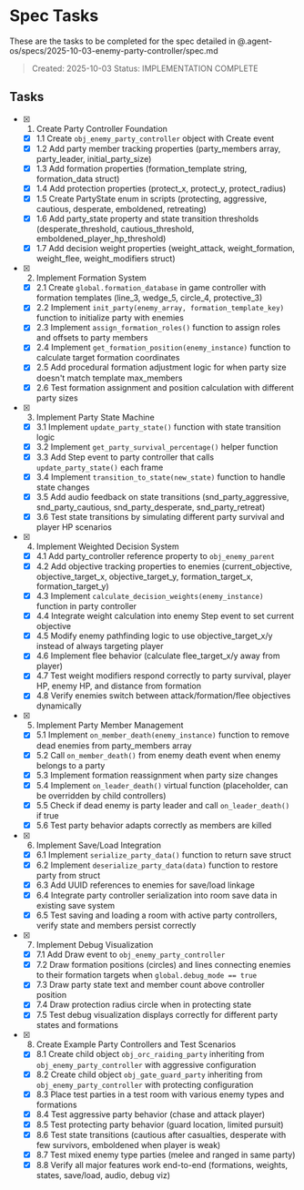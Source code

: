 # Spec Tasks

These are the tasks to be completed for the spec detailed in @.agent-os/specs/2025-10-03-enemy-party-controller/spec.md

> Created: 2025-10-03
> Status: IMPLEMENTATION COMPLETE

## Tasks

- [x] 1. Create Party Controller Foundation
  - [x] 1.1 Create `obj_enemy_party_controller` object with Create event
  - [x] 1.2 Add party member tracking properties (party_members array, party_leader, initial_party_size)
  - [x] 1.3 Add formation properties (formation_template string, formation_data struct)
  - [x] 1.4 Add protection properties (protect_x, protect_y, protect_radius)
  - [x] 1.5 Create PartyState enum in scripts (protecting, aggressive, cautious, desperate, emboldened, retreating)
  - [x] 1.6 Add party_state property and state transition thresholds (desperate_threshold, cautious_threshold, emboldened_player_hp_threshold)
  - [x] 1.7 Add decision weight properties (weight_attack, weight_formation, weight_flee, weight_modifiers struct)

- [x] 2. Implement Formation System
  - [x] 2.1 Create `global.formation_database` in game controller with formation templates (line_3, wedge_5, circle_4, protective_3)
  - [x] 2.2 Implement `init_party(enemy_array, formation_template_key)` function to initialize party with enemies
  - [x] 2.3 Implement `assign_formation_roles()` function to assign roles and offsets to party members
  - [x] 2.4 Implement `get_formation_position(enemy_instance)` function to calculate target formation coordinates
  - [x] 2.5 Add procedural formation adjustment logic for when party size doesn't match template max_members
  - [x] 2.6 Test formation assignment and position calculation with different party sizes

- [x] 3. Implement Party State Machine
  - [x] 3.1 Implement `update_party_state()` function with state transition logic
  - [x] 3.2 Implement `get_party_survival_percentage()` helper function
  - [x] 3.3 Add Step event to party controller that calls `update_party_state()` each frame
  - [x] 3.4 Implement `transition_to_state(new_state)` function to handle state changes
  - [x] 3.5 Add audio feedback on state transitions (snd_party_aggressive, snd_party_cautious, snd_party_desperate, snd_party_retreat)
  - [x] 3.6 Test state transitions by simulating different party survival and player HP scenarios

- [x] 4. Implement Weighted Decision System
  - [x] 4.1 Add party_controller reference property to `obj_enemy_parent`
  - [x] 4.2 Add objective tracking properties to enemies (current_objective, objective_target_x, objective_target_y, formation_target_x, formation_target_y)
  - [x] 4.3 Implement `calculate_decision_weights(enemy_instance)` function in party controller
  - [x] 4.4 Integrate weight calculation into enemy Step event to set current objective
  - [x] 4.5 Modify enemy pathfinding logic to use objective_target_x/y instead of always targeting player
  - [x] 4.6 Implement flee behavior (calculate flee_target_x/y away from player)
  - [x] 4.7 Test weight modifiers respond correctly to party survival, player HP, enemy HP, and distance from formation
  - [x] 4.8 Verify enemies switch between attack/formation/flee objectives dynamically

- [x] 5. Implement Party Member Management
  - [x] 5.1 Implement `on_member_death(enemy_instance)` function to remove dead enemies from party_members array
  - [x] 5.2 Call `on_member_death()` from enemy death event when enemy belongs to a party
  - [x] 5.3 Implement formation reassignment when party size changes
  - [x] 5.4 Implement `on_leader_death()` virtual function (placeholder, can be overridden by child controllers)
  - [x] 5.5 Check if dead enemy is party leader and call `on_leader_death()` if true
  - [x] 5.6 Test party behavior adapts correctly as members are killed

- [x] 6. Implement Save/Load Integration
  - [x] 6.1 Implement `serialize_party_data()` function to return save struct
  - [x] 6.2 Implement `deserialize_party_data(data)` function to restore party from struct
  - [x] 6.3 Add UUID references to enemies for save/load linkage
  - [x] 6.4 Integrate party controller serialization into room save data in existing save system
  - [x] 6.5 Test saving and loading a room with active party controllers, verify state and members persist correctly

- [x] 7. Implement Debug Visualization
  - [x] 7.1 Add Draw event to `obj_enemy_party_controller`
  - [x] 7.2 Draw formation positions (circles) and lines connecting enemies to their formation targets when `global.debug_mode == true`
  - [x] 7.3 Draw party state text and member count above controller position
  - [x] 7.4 Draw protection radius circle when in protecting state
  - [x] 7.5 Test debug visualization displays correctly for different party states and formations

- [x] 8. Create Example Party Controllers and Test Scenarios
  - [x] 8.1 Create child object `obj_orc_raiding_party` inheriting from `obj_enemy_party_controller` with aggressive configuration
  - [x] 8.2 Create child object `obj_gate_guard_party` inheriting from `obj_enemy_party_controller` with protecting configuration
  - [x] 8.3 Place test parties in a test room with various enemy types and formations
  - [x] 8.4 Test aggressive party behavior (chase and attack player)
  - [x] 8.5 Test protecting party behavior (guard location, limited pursuit)
  - [x] 8.6 Test state transitions (cautious after casualties, desperate with few survivors, emboldened when player is weak)
  - [x] 8.7 Test mixed enemy type parties (melee and ranged in same party)
  - [x] 8.8 Verify all major features work end-to-end (formations, weights, states, save/load, audio, debug viz)

